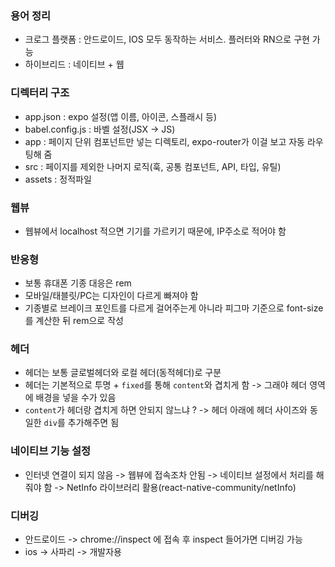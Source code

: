 ### 용어 정리

- 크로그 플랫폼 : 안드로이드, IOS 모두 동작하는 서비스. 플러터와 RN으로 구현 가능
- 하이브리드 : 네이티브 + 웹

### 디렉터리 구조

- app.json : expo 설정(앱 이름, 아이콘, 스플래시 등)
- babel.config.js : 바벨 설정(JSX -> JS)
- app : 페이지 단위 컴포넌트만 넣는 디렉토리, expo-router가 이걸 보고 자동 라우팅해 줌
- src : 페이지를 제외한 나머지 로직(훅, 공통 컴포넌트, API, 타입, 유틸)
- assets : 정적파일

### 웹뷰

- 웹뷰에서 localhost 적으면 기기를 가르키기 때문에, IP주소로 적어야 함

### 반응형

- 보통 휴대폰 기종 대응은 rem
- 모바일/태블릿/PC는 디자인이 다르게 빠져야 함
- 기종별로 브레이크 포인트를 다르게 걸어주는게 아니라 피그마 기준으로 font-size를 계산한 뒤 rem으로 작성

### 헤더

- 헤더는 보통 글로벌헤더와 로컬 헤더(동적헤더)로 구분
- 헤더는 기본적으로 투명 + `fixed`를 통해 `content`와 겹치게 함 -> 그래야 헤더 영역에 배경을 넣을 수가 있음
- `content`가 헤더랑 겹치게 하면 안되지 않느냐 ? -> 헤더 아래에 헤더 사이즈와 동일한 `div`를 추가해주면 됨

### 네이티브 기능 설정

- 인터넷 연결이 되지 않음 -> 웹뷰에 접속조차 안됨 -> 네이티브 설정에서 처리를 해줘야 함 -> NetInfo 라이브러리 활용(react-native-community/netInfo)

### 디버깅

- 안드로이드 -> chrome://inspect 에 접속 후 inspect 들어가면 디버깅 가능
- ios -> 사파리 -> 개발자용
